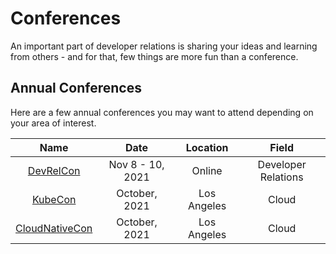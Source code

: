 # Conferences
An important part of developer relations is sharing your ideas and learning from others - and for that, few things are more fun than a conference.


## Annual Conferences
Here are a few annual conferences you may want to attend depending on your area of interest.

| Name | Date | Location | Field |
| :---: | :---: | :---: | :---: |
| [DevRelCon](https://2021.devrel.net/) | Nov 8 - 10, 2021 | Online | Developer Relations |
| [KubeCon](https://events.linuxfoundation.org/kubecon-cloudnativecon-north-america/) | October, 2021 | Los Angeles | Cloud |
| [CloudNativeCon](https://events.linuxfoundation.org/kubecon-cloudnativecon-north-america/) | October, 2021 | Los Angeles | Cloud |